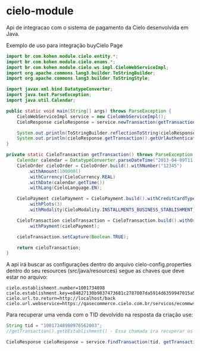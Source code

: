 cielo-module
============

Api de integracao com o sistema de pagamento da Cielo desenvolvida em Java.

Exemplo de uso para integração buyCielo Page

```java
import br.com.kohen.module.cielo.entity.*;
import br.com.kohen.module.cielo.enums.*;
import br.com.kohen.module.cielo.ws.impl.CieloWebServiceImpl;
import org.apache.commons.lang3.builder.ToStringBuilder;
import org.apache.commons.lang3.builder.ToStringStyle;

import javax.xml.bind.DatatypeConverter;
import java.text.ParseException;
import java.util.Calendar;

public static void main(String[] args) throws ParseException {
    CieloWebServiceImpl service = new CieloWebServiceImpl();
    CieloResponse cieloResponse = service.newTransaction(getTransaction());

    System.out.println(ToStringBuilder.reflectionToString(cieloResponse.getTransaction(), ToStringStyle.MULTI_LINE_STYLE));
    System.out.println(cieloResponse.getTransaction().getUrlAuthentication());
}

private static CieloTransaction getTransaction() throws ParseException {
    Calendar calendar = DatatypeConverter.parseDateTime("2013-04-09T11:43:37");
    CieloOrder cieloOrder = CieloOrder.build().withNumber("12345")
        .withAmount(100000l)
        .withCurrency(CieloCurrency.REAL)
        .withDate(calendar.getTime())
        .withLang(CieloLanguage.EN);

    CieloPayment cieloPayment = CieloPayment.build().withCreditCardType(CieloCreditCardType.VISA)
        .withPlots(3)
        .withModality(CieloModality.INSTALLMENTS_BUSINESS_STABLISHMENT);

    CieloTransaction cieloTransaction = CieloTransaction.build().withOrder(cieloOrder)
        .withPayment(cieloPayment);

    cieloTransaction.setCapture(Boolean.TRUE);

    return cieloTransaction;
}
   ```

   A api irá buscar as configurações dentro do arquivo cielo-config.properties dentro do seu resources (src/java/resources)
   segue as chaves que deve estar no arquivo:

```properties
cielo.establishment.number=1001734898
cielo.establishment.key=e84827130b9837473681c2787007da5914d6359947015a5cdb2b8843db0fa832
cielo.url.to.return=http://localhost/back
cielo.url.webservice=https://qasecommerce.cielo.com.br/servicos/ecommwsec.do
```

   Para recuperar uma venda com o TID devolvido na resposta da criação use:

```java
String tid = "10017348980976562003";
//getTransaction().getbEstablishment() - Essa chamada ira recuperar os dados do estabelecimento do arquivo cielo-config.properties.

CieloResponse cieloResponse = service.findTransaction(tid, getTransaction().getbEstablishment());
```
